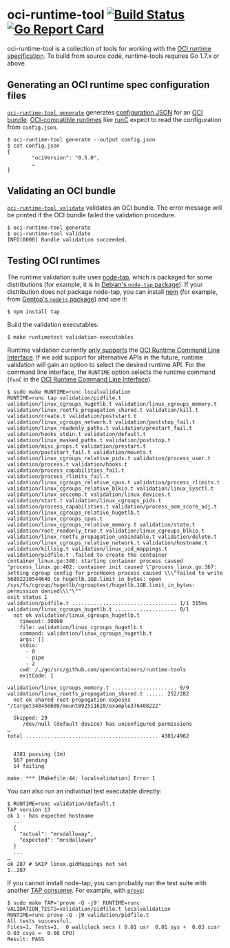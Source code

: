# oci-runtime-tool [![Build Status](https://travis-ci.org/opencontainers/runtime-tools.svg?branch=master)](https://travis-ci.org/opencontainers/runtime-tools) [![Go Report Card](https://goreportcard.com/badge/github.com/opencontainers/runtime-tools)](https://goreportcard.com/report/github.com/opencontainers/runtime-tools)

oci-runtime-tool is a collection of tools for working with the [OCI runtime specification][runtime-spec].
To build from source code, runtime-tools requires Go 1.7.x or above.

## Generating an OCI runtime spec configuration files

[`oci-runtime-tool generate`][generate.1] generates [configuration JSON][config.json] for an [OCI bundle][bundle].
[OCI-compatible runtimes][runtime-spec] like [runC][] expect to read the configuration from `config.json`.

```console
$ oci-runtime-tool generate --output config.json
$ cat config.json
{
        "ociVersion": "0.5.0",
        …
}
```

## Validating an OCI bundle

[`oci-runtime-tool validate`][validate.1] validates an OCI bundle.
The error message will be printed if the OCI bundle failed the validation procedure.

```console
$ oci-runtime-tool generate
$ oci-runtime-tool validate
INFO[0000] Bundle validation succeeded.
```

## Testing OCI runtimes

The runtime validation suite uses [node-tap][], which is packaged for some distributions (for example, it is in [Debian's `node-tap` package][debian-node-tap]).
If your distribution does not package node-tap, you can install [npm][] (for example, from [Gentoo's `nodejs` package][gentoo-nodejs]) and use it:

```console
$ npm install tap
```

Build the validation executables:

```console
$ make runtimetest validation-executables
```

Runtime validation currently [only supports](docs/runtime-compliance-testing.md) the [OCI Runtime Command Line Interface](doc/command-line-interface.md).
If we add support for alternative APIs in the future, runtime validation will gain an option to select the desired runtime API.
For the command line interface, the `RUNTIME` option selects the runtime command (`funC` in the [OCI Runtime Command Line Interface](doc/command-line-interface.md)).

```
$ sudo make RUNTIME=runc localvalidation
RUNTIME=runc tap validation/pidfile.t validation/linux_cgroups_hugetlb.t validation/linux_cgroups_memory.t validation/linux_rootfs_propagation_shared.t validation/kill.t validation/create.t validation/poststart.t validation/linux_cgroups_network.t validation/poststop_fail.t validation/linux_readonly_paths.t validation/prestart_fail.t validation/hooks_stdin.t validation/default.t validation/linux_masked_paths.t validation/poststop.t validation/misc_props.t validation/prestart.t validation/poststart_fail.t validation/mounts.t validation/linux_cgroups_relative_pids.t validation/process_user.t validation/process.t validation/hooks.t validation/process_capabilities_fail.t validation/process_rlimits_fail.t validation/linux_cgroups_relative_cpus.t validation/process_rlimits.t validation/linux_cgroups_relative_blkio.t validation/linux_sysctl.t validation/linux_seccomp.t validation/linux_devices.t validation/start.t validation/linux_cgroups_pids.t validation/process_capabilities.t validation/process_oom_score_adj.t validation/linux_cgroups_relative_hugetlb.t validation/linux_cgroups_cpus.t validation/linux_cgroups_relative_memory.t validation/state.t validation/root_readonly_true.t validation/linux_cgroups_blkio.t validation/linux_rootfs_propagation_unbindable.t validation/delete.t validation/linux_cgroups_relative_network.t validation/hostname.t validation/killsig.t validation/linux_uid_mappings.t
validation/pidfile.t .failed to create the container
container_linux.go:348: starting container process caused "process_linux.go:402: container init caused \"process_linux.go:367: setting cgroup config for procHooks process caused \\\"failed to write 56892210544640 to hugetlb.1GB.limit_in_bytes: open /sys/fs/cgroup/hugetlb/cgrouptest/hugetlb.1GB.limit_in_bytes: permission denied\\\"\""
exit status 1
validation/pidfile.t .................................. 1/1 315ms
validation/linux_cgroups_hugetlb.t .................... 0/1
  not ok validation/linux_cgroups_hugetlb.t
    timeout: 30000
    file: validation/linux_cgroups_hugetlb.t
    command: validation/linux_cgroups_hugetlb.t
    args: []
    stdio:
      - 0
      - pipe
      - 2
    cwd: /…/go/src/github.com/opencontainers/runtime-tools
    exitCode: 1

validation/linux_cgroups_memory.t ..................... 9/9
validation/linux_rootfs_propagation_shared.t ...... 252/282
  not ok shared root propogation exposes "/target348456609/mount892511628/example376408222"

  Skipped: 29
     /dev/null (default device) has unconfigured permissions
…
total ........................................... 4381/4962


  4381 passing (1m)
  567 pending
  14 failing

make: *** [Makefile:44: localvalidation] Error 1
```

You can also run an individual test executable directly:

```console
$ RUNTIME=runc validation/default.t
TAP version 13
ok 1 - has expected hostname
  ---
  {
    "actual": "mrsdalloway",
    "expected": "mrsdalloway"
  }
  ...
…
ok 287 # SKIP linux.gidMappings not set
1..287
```

If you cannot install node-tap, you can probably run the test suite with another [TAP consumer][tap-consumers].
For example, with [`prove`][prove]:

```console
$ sudo make TAP='prove -Q -j9' RUNTIME=runc VALIDATION_TESTS=validation/pidfile.t localvalidation
RUNTIME=runc prove -Q -j9 validation/pidfile.t
All tests successful.
Files=1, Tests=1,  0 wallclock secs ( 0.01 usr  0.01 sys +  0.03 cusr  0.03 csys =  0.08 CPU)
Result: PASS
```

[bundle]: https://github.com/opencontainers/runtime-spec/blob/master/bundle.md
[config.json]: https://github.com/opencontainers/runtime-spec/blob/master/config.md
[debian-node-tap]: https://packages.debian.org/stretch/node-tap
[debian-nodejs]: https://packages.debian.org/stretch/nodejs
[gentoo-nodejs]: https://packages.gentoo.org/packages/net-libs/nodejs
[node-tap]: http://www.node-tap.org/
[npm]: https://www.npmjs.com/
[prove]: http://search.cpan.org/~leont/Test-Harness-3.39/bin/prove
[runC]: https://github.com/opencontainers/runc
[runtime-spec]: https://github.com/opencontainers/runtime-spec
[tap-consumers]: https://testanything.org/consumers.html

[generate.1]: man/oci-runtime-tool-generate.1.md
[validate.1]: man/oci-runtime-tool-validate.1.md
